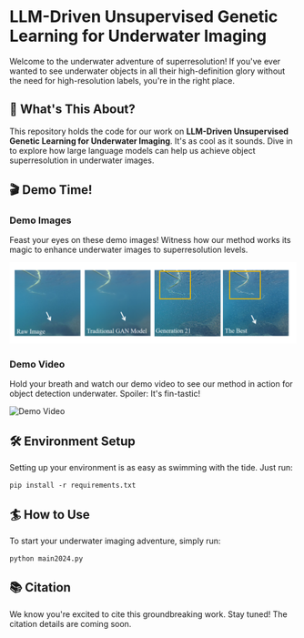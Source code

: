 # LLM-Driven Unsupervised Genetic Learning for Underwater Imaging 

Welcome to the underwater adventure of superresolution! If you've ever wanted to see underwater objects in all their high-definition glory without the need for high-resolution labels, you're in the right place.

## 🌊 What's This About?
This repository holds the code for our work on **LLM-Driven Unsupervised Genetic Learning for Underwater Imaging**. It's as cool as it sounds. Dive in to explore how large language models can help us achieve object superresolution in underwater images.

## 🎬 Demo Time!
### Demo Images
Feast your eyes on these demo images! Witness how our method works its magic to enhance underwater images to superresolution levels. 

![Demo Image](ForReadme/1.png)

### Demo Video
Hold your breath and watch our demo video to see our method in action for object detection underwater. Spoiler: It's fin-tastic!

![Demo Video](ForReadme/1.gif)

## 🛠️ Environment Setup
Setting up your environment is as easy as swimming with the tide. Just run:
```
pip install -r requirements.txt
```

## 🏄 How to Use
To start your underwater imaging adventure, simply run:
```
python main2024.py
```
## 📚 Citation
We know you're excited to cite this groundbreaking work. Stay tuned! The citation details are coming soon.
